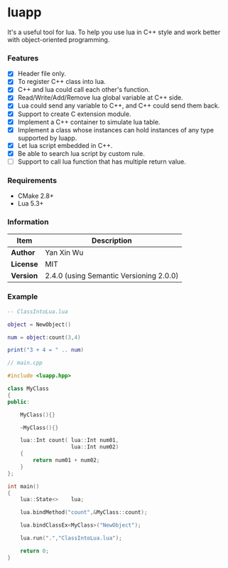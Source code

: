 # luapp
It's a useful tool for lua. To help you use lua in C++ style and work better with object-oriented programming.

### Features
- [x] Header file only.
- [x] To register C++ class into lua.
- [x] C++ and lua could call each other's function.
- [x] Read/Write/Add/Remove lua global variable at C++ side.
- [x] Lua could send any variable to C++, and C++ could send them back.
- [x] Support to create C extension module.
- [x] Implement a C++ container to simulate lua table.
- [x] Implement a class whose instances can hold instances of any type supported by luapp.
- [x] Let lua script embedded in C++.
- [x] Be able to search lua script by custom rule.
- [ ] Support to call lua function that has multiple return value.

### Requirements
- CMake 2.8+
- Lua 5.3+

### Information
Item        | Description
------------|-------------
**Author**  | Yan Xin Wu
**License** | MIT
**Version** | 2.4.0 (using Semantic Versioning 2.0.0)

### Example

```lua
-- ClassIntoLua.lua

object = NewObject()

num = object:count(3,4)

print("3 + 4 = " .. num)
```

```c++
// main.cpp

#include <luapp.hpp>

class MyClass
{
public:

	MyClass(){}

	~MyClass(){}

	lua::Int count( lua::Int num01,
	                lua::Int num02)
	{
		return num01 + num02;
	}
};

int main()
{
	lua::State<>    lua;

	lua.bindMethod("count",&MyClass::count);

	lua.bindClassEx<MyClass>("NewObject");

	lua.run(".","ClassIntoLua.lua");

	return 0;
}
```
